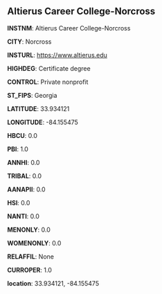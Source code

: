 
Altierus Career College-Norcross
---
**INSTNM**: Altierus Career College-Norcross

**CITY**: Norcross

**INSTURL**: https://www.altierus.edu

**HIGHDEG**: Certificate degree

**CONTROL**: Private nonprofit

**ST_FIPS**: Georgia

**LATITUDE**: 33.934121

**LONGITUDE**: -84.155475

**HBCU**: 0.0

**PBI**: 1.0

**ANNHI**: 0.0

**TRIBAL**: 0.0

**AANAPII**: 0.0

**HSI**: 0.0

**NANTI**: 0.0

**MENONLY**: 0.0

**WOMENONLY**: 0.0

**RELAFFIL**: None

**CURROPER**: 1.0

**location**: 33.934121, -84.155475